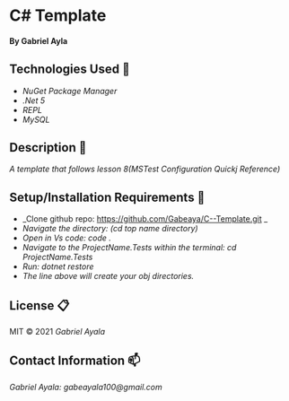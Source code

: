 # C# Template 


#### By Gabriel Ayla

## Technologies Used :floppy_disk:
* _NuGet Package Manager_
* _.Net 5_
* _REPL_
* _MySQL_

## Description :page_with_curl:
_A template that follows lesson 8(MSTest Configuration Quickj Reference)_

## Setup/Installation Requirements :triangular_ruler:

* _Clone github repo: https://github.com/Gabeaya/C--Template.git _
* _Navigate the directory: (cd top name directory)_
* _Open in Vs code: code ._
* _Navigate to the ProjectName.Tests within the terminal: cd ProjectName.Tests_
* _Run: dotnet restore_
* _The line above will create your obj directories._

## License :clipboard:
MIT &copy; 2021 _Gabriel Ayala_
## Contact Information :mailbox:

_Gabriel Ayala:
gabeayala100@gmail.com_